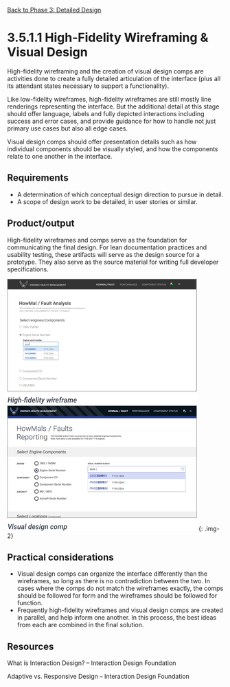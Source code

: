 [Back to Phase 3: Detailed Design](3-5-detailed.md)

# 3.5.1.1 High-Fidelity Wireframing & Visual Design

High-fidelity wireframing and the creation of visual design comps are activities done to create a fully detailed articulation of the interface (plus all its attendant states necessary to support a functionality). 

Like low-fidelity wireframes, high-fidelity wireframes are still mostly line renderings representing the interface. But the additional detail at this stage should offer language, labels and fully depicted interactions including success and error cases, and provide guidance for how to handle not just primary use cases but also all edge cases.

Visual design comps should offer presentation details such as how individual components should be visually styled, and how the components relate to one another in the interface.


## Requirements

- A determination of which conceptual design direction to pursue in detail.
- A scope of design work to be detailed, in user stories or similar.

## Product/output

High-fidelity wireframes and comps serve as the foundation for communicating the final design. For lean documentation practices and usability testing, these artifacts will serve as the design source for a prototype. They also serve as the source material for writing full developer specifications.

![3.5.1.1-1](/_assets/3.5.1.1_high_fidelity.jpg)
![3.5.1.1-2](/_assets/3.5.1.1_visual_design_comp.jpg)
{: .img-2}

## Practical considerations

- Visual design comps can organize the interface differently than the wireframes, so long as there is no contradiction between the two. In cases where the comps do not match the wireframes exactly, the comps should be followed for form and the wireframes should be followed for function.
- Frequently high-fidelity wireframes and visual design comps are created in parallel, and help inform one another. In this process, the best ideas from each are combined in the final solution.

## Resources

What is Interaction Design? – Interaction Design Foundation

Adaptive vs. Responsive Design – Interaction Design Foundation
